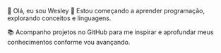 👋 Olá, eu sou Wesley
🌱 Estou começando a aprender programação, explorando conceitos e linguagens.

📚 Acompanho projetos no GitHub para me inspirar e aprofundar meus conhecimentos conforme vou avançando.

